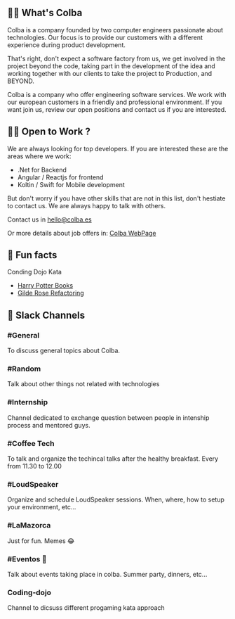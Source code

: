 ## 🙋‍♀️ What's Colba

Colba is a company founded by two computer engineers passionate about technologies. Our focus is to provide our customers with a different experience during product development.

That's right, don't expect a software factory from us, we get involved in the project beyond the code, taking part in the development of the idea and working together with our clients to take the project to Production, and BEYOND.

Colba is a company who offer engineering software services. We work with our european customers in a friendly and professional environment. If you want join us, review our open positions and contact us if you are interested.

## 🧙‍♂️ Open to Work ?

We are always looking for top developers. If you are interested these are the areas where we work:

- .Net for Backend
- Angular / Reactjs for frontend
- Koltin / Swift for Mobile development

But don't worry if you have other skills that are not in this list, don't hestiate to contact us. We are always happy to talk with others.

Contact us in hello@colba.es

Or more details about job offers in:
[Colba WebPage](https://www.colba.es/en/careers/)

## 🍿 Fun facts

Conding Dojo Kata
- [Harry Potter Books](https://github.com/ColbaTechnologies/HarryPotterKata)
- [Gilde Rose Refactoring](https://github.com/ColbaTechnologies/GildedRoseRefactoringKata)

## 🍺 Slack Channels

### #General
To discuss general topics about Colba.

### #Random
Talk about other things not related with technologies

### #Internship
Channel dedicated to exchange question between people in intenship process and mentored guys.

### #Coffee Tech
To talk and organize the techincal talks after the healthy breakfast. Every from 11.30 to 12.00

### #LoudSpeaker
Organize and schedule LoudSpeaker sessions. When, where, how to setup your environment, etc...

### #LaMazorca
Just for fun. Memes 😂

### #Eventos 🍾
Talk about events taking place in colba. Summer party, dinners, etc...

### Coding-dojo
Channel to dicsuss different progaming kata approach

<!--

**Here are some ideas to get you started:**

🙋‍♀️ A short introduction - what is your organization all about?
🌈 Contribution guidelines - how can the community get involved?
👩‍💻 Useful resources - where can the community find your docs? Is there anything else the community should know?
🍿 Fun facts - what does your team eat for breakfast?
🧙 Remember, you can do mighty things with the power of [Markdown](https://docs.github.com/github/writing-on-github/getting-started-with-writing-and-formatting-on-github/basic-writing-and-formatting-syntax)
-->
